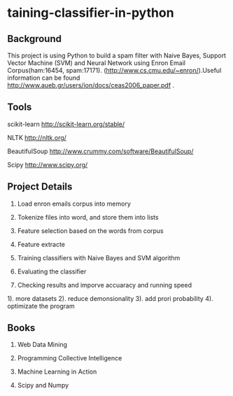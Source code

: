 taining-classifier-in-python
============================

## Background

This project is using Python to build a spam filter with Naive Bayes, Support Vector Machine (SVM) and Neural Network using Enron Email Corpus(ham:16454, spam:17171). (http://www.cs.cmu.edu/~enron/).Useful information can be found http://www.aueb.gr/users/ion/docs/ceas2006_paper.pdf .
## Tools

scikit-learn http://scikit-learn.org/stable/

NLTK  http://nltk.org/

BeautifulSoup  http://www.crummy.com/software/BeautifulSoup/

Scipy http://www.scipy.org/



## Project Details

1. Load enron emails corpus into memory

2. Tokenize files into word, and store them into lists

3. Feature selection based on the words from corpus

3. Feature extracte 

4. Training classifiers with Naive Bayes and SVM algorithm

5. Evaluating the classifier 

6. Checking results and imporve accuaracy and running speed

  1). more datasets
  2). reduce demonsionality
  3). add prori probability
  4). optimizate the program

## Books

1. Web Data Mining

2. Programming Collective Intelligence

3. Machine Learning in Action

4. Scipy and Numpy
